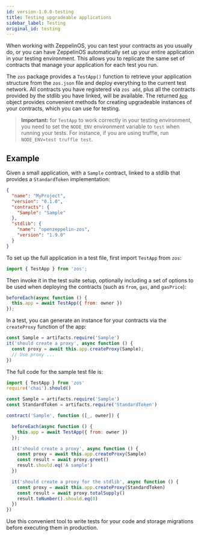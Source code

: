 ```yaml
---
id: version-1.0.0-testing
title: Testing upgradeable applications
sidebar_label: Testing
original_id: testing
---
```


When working with ZeppelinOS, you can test your contracts as you usually do, or you can have ZeppelinOS automatically set up your entire application in your testing environment. This allows you to replicate the same set of contracts that manage your application for each test you run.

The `zos` package provides a `TestApp()` function to retrieve your application structure from the `zos.json` file and deploy everything to the current test network. All contracts you have registered via `zos add`, plus all the contracts provided by the stdlib you have linked, will be available. The returned [`App`](https://github.com/zeppelinos/zos-lib/blob/master/src/application/App.js) object provides convenient methods for creating upgradeable instances of your contracts, which you can use for testing.

> **Important:** for `TestApp` to work correctly in your testing environment, you need to set the `NODE_ENV` environment variable to `test` when running your tests. For instance, if you are using truffle, run `NODE_ENV=test truffle test`.

## Example

Given a small application, with a `Sample` contract, linked to a stdlib that provides a `StandardToken` implementation:

```json
{
  "name": "MyProject",
  "version": "0.1.0",
  "contracts": {
    "Sample": "Sample"
  },
  "stdlib": {
    "name": "openzeppelin-zos",
    "version": "1.9.0"
  }
}
```

To set up the full application in a test file, first import `TestApp` from `zos`:
```js
import { TestApp } from 'zos';
```

Then invoke it in the test suite setup, optionally including a set of options to be used when deploying the contracts (such as `from`, `gas`, and `gasPrice`):
```js
beforeEach(async function () {
  this.app = await TestApp({ from: owner })
});
```

In a test, you can generate an instance for your contracts via the `createProxy` function of the app:

```js
const Sample = artifacts.require('Sample')
it('should create a proxy', async function () {
  const proxy = await this.app.createProxy(Sample);
  // Use proxy ...
})
```

The full code for the sample test file is:

```js
import { TestApp } from 'zos'
require('chai').should()

const Sample = artifacts.require('Sample')
const StandardToken = artifacts.require('StandardToken')

contract('Sample', function ([_, owner]) {

  beforeEach(async function () {
    this.app = await TestApp({ from: owner })
  });

  it('should create a proxy', async function () {
    const proxy = await this.app.createProxy(Sample)
    const result = await proxy.greet()
    result.should.eq('A sample')
  })

  it('should create a proxy for the stdlib', async function () {
    const proxy = await this.app.createProxy(StandardToken)
    const result = await proxy.totalSupply()
    result.toNumber().should.eq(0)
  })
})
```

Use this convenient tool to write tests for your code and storage migrations before executing them in production.
